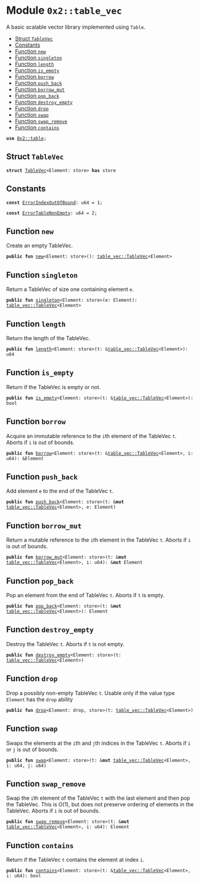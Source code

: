 
<a id="0x2_table_vec"></a>

# Module `0x2::table_vec`

A basic scalable vector library implemented using <code>Table</code>.


-  [Struct `TableVec`](#0x2_table_vec_TableVec)
-  [Constants](#@Constants_0)
-  [Function `new`](#0x2_table_vec_new)
-  [Function `singleton`](#0x2_table_vec_singleton)
-  [Function `length`](#0x2_table_vec_length)
-  [Function `is_empty`](#0x2_table_vec_is_empty)
-  [Function `borrow`](#0x2_table_vec_borrow)
-  [Function `push_back`](#0x2_table_vec_push_back)
-  [Function `borrow_mut`](#0x2_table_vec_borrow_mut)
-  [Function `pop_back`](#0x2_table_vec_pop_back)
-  [Function `destroy_empty`](#0x2_table_vec_destroy_empty)
-  [Function `drop`](#0x2_table_vec_drop)
-  [Function `swap`](#0x2_table_vec_swap)
-  [Function `swap_remove`](#0x2_table_vec_swap_remove)
-  [Function `contains`](#0x2_table_vec_contains)


<pre><code><b>use</b> <a href="table.md#0x2_table">0x2::table</a>;
</code></pre>



<a id="0x2_table_vec_TableVec"></a>

## Struct `TableVec`



<pre><code><b>struct</b> <a href="table_vec.md#0x2_table_vec_TableVec">TableVec</a>&lt;Element: store&gt; <b>has</b> store
</code></pre>



<a id="@Constants_0"></a>

## Constants


<a id="0x2_table_vec_ErrorIndexOutOfBound"></a>



<pre><code><b>const</b> <a href="table_vec.md#0x2_table_vec_ErrorIndexOutOfBound">ErrorIndexOutOfBound</a>: u64 = 1;
</code></pre>



<a id="0x2_table_vec_ErrorTableNonEmpty"></a>



<pre><code><b>const</b> <a href="table_vec.md#0x2_table_vec_ErrorTableNonEmpty">ErrorTableNonEmpty</a>: u64 = 2;
</code></pre>



<a id="0x2_table_vec_new"></a>

## Function `new`

Create an empty TableVec.


<pre><code><b>public</b> <b>fun</b> <a href="table_vec.md#0x2_table_vec_new">new</a>&lt;Element: store&gt;(): <a href="table_vec.md#0x2_table_vec_TableVec">table_vec::TableVec</a>&lt;Element&gt;
</code></pre>



<a id="0x2_table_vec_singleton"></a>

## Function `singleton`

Return a TableVec of size one containing element <code>e</code>.


<pre><code><b>public</b> <b>fun</b> <a href="table_vec.md#0x2_table_vec_singleton">singleton</a>&lt;Element: store&gt;(e: Element): <a href="table_vec.md#0x2_table_vec_TableVec">table_vec::TableVec</a>&lt;Element&gt;
</code></pre>



<a id="0x2_table_vec_length"></a>

## Function `length`

Return the length of the TableVec.


<pre><code><b>public</b> <b>fun</b> <a href="table_vec.md#0x2_table_vec_length">length</a>&lt;Element: store&gt;(t: &<a href="table_vec.md#0x2_table_vec_TableVec">table_vec::TableVec</a>&lt;Element&gt;): u64
</code></pre>



<a id="0x2_table_vec_is_empty"></a>

## Function `is_empty`

Return if the TableVec is empty or not.


<pre><code><b>public</b> <b>fun</b> <a href="table_vec.md#0x2_table_vec_is_empty">is_empty</a>&lt;Element: store&gt;(t: &<a href="table_vec.md#0x2_table_vec_TableVec">table_vec::TableVec</a>&lt;Element&gt;): bool
</code></pre>



<a id="0x2_table_vec_borrow"></a>

## Function `borrow`

Acquire an immutable reference to the <code>i</code>th element of the TableVec <code>t</code>.
Aborts if <code>i</code> is out of bounds.


<pre><code><b>public</b> <b>fun</b> <a href="table_vec.md#0x2_table_vec_borrow">borrow</a>&lt;Element: store&gt;(t: &<a href="table_vec.md#0x2_table_vec_TableVec">table_vec::TableVec</a>&lt;Element&gt;, i: u64): &Element
</code></pre>



<a id="0x2_table_vec_push_back"></a>

## Function `push_back`

Add element <code>e</code> to the end of the TableVec <code>t</code>.


<pre><code><b>public</b> <b>fun</b> <a href="table_vec.md#0x2_table_vec_push_back">push_back</a>&lt;Element: store&gt;(t: &<b>mut</b> <a href="table_vec.md#0x2_table_vec_TableVec">table_vec::TableVec</a>&lt;Element&gt;, e: Element)
</code></pre>



<a id="0x2_table_vec_borrow_mut"></a>

## Function `borrow_mut`

Return a mutable reference to the <code>i</code>th element in the TableVec <code>t</code>.
Aborts if <code>i</code> is out of bounds.


<pre><code><b>public</b> <b>fun</b> <a href="table_vec.md#0x2_table_vec_borrow_mut">borrow_mut</a>&lt;Element: store&gt;(t: &<b>mut</b> <a href="table_vec.md#0x2_table_vec_TableVec">table_vec::TableVec</a>&lt;Element&gt;, i: u64): &<b>mut</b> Element
</code></pre>



<a id="0x2_table_vec_pop_back"></a>

## Function `pop_back`

Pop an element from the end of TableVec <code>t</code>.
Aborts if <code>t</code> is empty.


<pre><code><b>public</b> <b>fun</b> <a href="table_vec.md#0x2_table_vec_pop_back">pop_back</a>&lt;Element: store&gt;(t: &<b>mut</b> <a href="table_vec.md#0x2_table_vec_TableVec">table_vec::TableVec</a>&lt;Element&gt;): Element
</code></pre>



<a id="0x2_table_vec_destroy_empty"></a>

## Function `destroy_empty`

Destroy the TableVec <code>t</code>.
Aborts if <code>t</code> is not empty.


<pre><code><b>public</b> <b>fun</b> <a href="table_vec.md#0x2_table_vec_destroy_empty">destroy_empty</a>&lt;Element: store&gt;(t: <a href="table_vec.md#0x2_table_vec_TableVec">table_vec::TableVec</a>&lt;Element&gt;)
</code></pre>



<a id="0x2_table_vec_drop"></a>

## Function `drop`

Drop a possibly non-empty TableVec <code>t</code>.
Usable only if the value type <code>Element</code> has the <code>drop</code> ability


<pre><code><b>public</b> <b>fun</b> <a href="table_vec.md#0x2_table_vec_drop">drop</a>&lt;Element: drop, store&gt;(t: <a href="table_vec.md#0x2_table_vec_TableVec">table_vec::TableVec</a>&lt;Element&gt;)
</code></pre>



<a id="0x2_table_vec_swap"></a>

## Function `swap`

Swaps the elements at the <code>i</code>th and <code>j</code>th indices in the TableVec <code>t</code>.
Aborts if <code>i</code> or <code>j</code> is out of bounds.


<pre><code><b>public</b> <b>fun</b> <a href="table_vec.md#0x2_table_vec_swap">swap</a>&lt;Element: store&gt;(t: &<b>mut</b> <a href="table_vec.md#0x2_table_vec_TableVec">table_vec::TableVec</a>&lt;Element&gt;, i: u64, j: u64)
</code></pre>



<a id="0x2_table_vec_swap_remove"></a>

## Function `swap_remove`

Swap the <code>i</code>th element of the TableVec <code>t</code> with the last element and then pop the TableVec.
This is O(1), but does not preserve ordering of elements in the TableVec.
Aborts if <code>i</code> is out of bounds.


<pre><code><b>public</b> <b>fun</b> <a href="table_vec.md#0x2_table_vec_swap_remove">swap_remove</a>&lt;Element: store&gt;(t: &<b>mut</b> <a href="table_vec.md#0x2_table_vec_TableVec">table_vec::TableVec</a>&lt;Element&gt;, i: u64): Element
</code></pre>



<a id="0x2_table_vec_contains"></a>

## Function `contains`

Return if the TableVec <code>t</code> contains the element at index <code>i</code>.


<pre><code><b>public</b> <b>fun</b> <a href="table_vec.md#0x2_table_vec_contains">contains</a>&lt;Element: store&gt;(t: &<a href="table_vec.md#0x2_table_vec_TableVec">table_vec::TableVec</a>&lt;Element&gt;, i: u64): bool
</code></pre>
